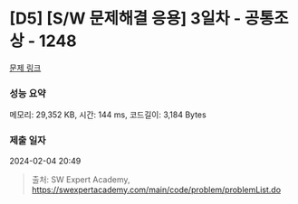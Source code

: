 # [D5] [S/W 문제해결 응용] 3일차 - 공통조상 - 1248 

[문제 링크](https://swexpertacademy.com/main/code/problem/problemDetail.do?contestProbId=AV15PTkqAPYCFAYD) 

### 성능 요약

메모리: 29,352 KB, 시간: 144 ms, 코드길이: 3,184 Bytes

### 제출 일자

2024-02-04 20:49



> 출처: SW Expert Academy, https://swexpertacademy.com/main/code/problem/problemList.do